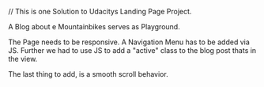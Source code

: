 //
This is one Solution to Udacitys Landing Page Project.

A Blog about e Mountainbikes serves as Playground.

The Page needs to be responsive.
A Navigation Menu has to be added via JS.
Further we had to use JS to add a "active" class to the blog post thats in the view.

The last thing to add, is a smooth scroll behavior.